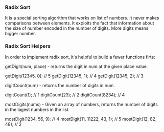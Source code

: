 ### Radix Sort 
It is a special sorting algorithm that works on list of numbers. 
It never makes comparisons between elements.
It exploits the fact that information about the size of number encoded in the number of digits.
More digits means bigger number.
### Radix Sort Helpers
In order to implement radix sort, it's helpful to build a fewer functions firts:

getDigit(num, place) - returns the digit in num at the given place value.

getDigit(12345, 0); // 5
getDigit(12345, 1); // 4
getDigit(12345, 2); // 3

digitCount(num) - returns the number of digits in num.

digitCount(1); // 1
digitCount(23); // 2
digitCount(8234); // 4

mostDigits(nums) - Given an array of numbers, returns the number of digits in the lagest numbers in the list.

mostDigit(1234, 56, 9); // 4
mostDigit(11, 11222, 43, 1); // 5
mostDigit(12, 82, 48); // 2